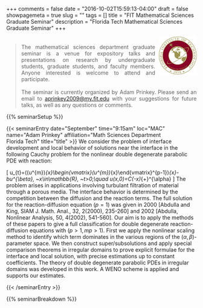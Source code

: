 +++
comments = false
date = "2016-10-02T15:59:13-04:00"
draft = false
showpagemeta = true
slug = ""
tags = []
title = "FIT Mathematical Sciences Graduate Seminar"
description = "Florida Tech Mathematical Sciences Graduate Seminar"
+++
<div style="float: right; padding-left: 10px;">
<img alt="" src="/img/FITlogo.png" width="100" height="100">
</div>
<div style="padding-top: 5px;">
<blockquote style="text-align: justify">
The mathematical sciences department graduate seminar is a venue for expository talks and presentations on research by undergraduate students, graduate students, and faculty members. Anyone interested is welcome to attend and participate.
<br /><br />
The seminar is currently organized by Adam Prinkey. Please send an email to <a href="mailto:aprinkey2009@my.fit.edu?subject=Department%20Graduate%20Seminar">aprinkey2009<span style="display: none;">ob</span>@my.fit.edu</a>
 with your suggestions for future talks, as well as any questions or comments.
</blockquote>
 </div>

{{% seminarSetup %}}

{{< seminarEntry date="September" time="9:15am" loc="MAC" name="Adam Prinkey" affiliation="Math Sciences Department<br /> Florida Tech" title="title" >}}
We consider the problem of interface development and local behavior
of solutions near the interface in the following Cauchy problem for
the nonlinear double degenerate parabolic PDE with reaction:

\[
u_{t}=((u^{m})_{x}\begin{vmatrix}(u^{m})_{x}\end{vmatrix}^{p-1})_{x}-bu^{\beta},
~x\in\mathbb{R},
~t>0;\quad u(x,0)=C(-x)_{+}^{\alpha}
\]
The problem arises in applications involving turbulant filtration
of material through a porous media. The interface behavior is determined
by the competition between the diffusion and the reaction terms. The
full solution for the reaction-diffusion equation ($p=1$) was given
in 2000 [Abdulla and King, SIAM J. Math. Anal., 32, 2(2000), 235-260]
and 2002 [Abdulla, Nonlinear Analysis, 50, 4(2002), 541-560].
Our aim is to apply the methods of these papers to give a full classification
for double degenerate reaction-diffusion equations with ($p>1, mp>1$).
First we apply the nonlinear scaling method to identify which term
dominates in the various regions of the $(\alpha,\beta)$-parameter
space. We then construct super/subsolutions and apply special comparison
theorems in irregular domains to prove explicit formulae for the interface
and local solution, with precise estimations up to constant coefficients.
The theory of double degenerate parabolic PDEs in irregular domains
was developed in this work. A WENO scheme is applied and supports
our estimates. 



{{< /seminarEntry >}}

{{% seminarBreakdown %}}

